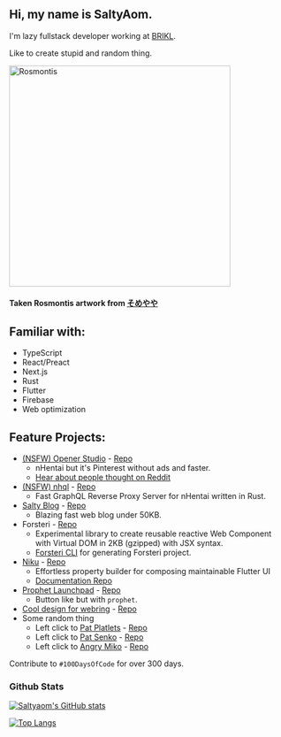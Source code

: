 ## Hi, my name is SaltyAom.

I'm lazy fullstack developer working at [BRIKL](https://www.brikl.com/).

Like to create stupid and random thing.

<img width=400 src="https://user-images.githubusercontent.com/35027979/118144418-a38b9680-b436-11eb-9649-f54c8bbf5346.JPG" alt="Rosmontis" />

#### Taken Rosmontis artwork from [そめやや](https://www.pixiv.net/en/users/7950395)

## Familiar with:
- TypeScript
- React/Preact
- Next.js
- Rust
- Flutter
- Firebase
- Web optimization

## Feature Projects:
- [(NSFW) Opener Studio](https://opener.studio/) - [Repo](https://github.com/SaltyAom/opener-studio)
  - nHentai but it's Pinterest without ads and faster.
  - [Hear about people thought on Reddit](https://www.reddit.com/r/nhentai/comments/j9qf9m/i_made_nhentai_but_its_pinterest/)
- [(NSFW) nhql](https://api.opener.studio/graphiql) - [Repo](https://github.com/SaltyAom/nhql)
  - Fast GraphQL Reverse Proxy Server for nHentai written in Rust.
- [Salty Blog](https://blog.saltyaom.com) - [Repo](https://github.com/SaltyAom/salty-blog)
  - Blazing fast web blog under 50KB.
- Forsteri - [Repo](https://github.com/SaltyAom/forsteri)
  - Experimental library to create reusable reactive Web Component with Virtual DOM in 2KB (gzipped) with JSX syntax.
  - [Forsteri CLI](https://github.com/saltyAom/forsteri-cli) for generating Forsteri project.
- [Niku](https://niku.saltyaom.com) - [Repo](https://github.com/SaltyAom/niku)
  - Effortless property builder for composing maintainable Flutter UI
  - [Documentation Repo](https://github.com/saltyAom/niku-docs)
- [Prophet Launchpad](http://prophet-launchpad.netlify.app/) - [Repo](https://github.com/SaltyAom/prophet-launchpad)
  - Button like but with `prophet`.
- [Cool design for webring](https://webring.saltyaom.com) - [Repo](https://github.com/saltyAom/saltyaom-webring)
- Some random thing
  - Left click to [Pat Platlets](https://platelets.vercel.app/) - [Repo](https://github.com/saltyAom/platelets)
  - Left click to [Pat Senko](http://pat-senko.vercel.app/) - [Repo](https://github.com/saltyAom/pat-senko)
  - Left click to [Angry Miko](https://miko-test.vercel.app/) - [Repo](https://github.com/saltyAom/miko)

Contribute to `#100DaysOfCode` for over 300 days.

### Github Stats
[![Saltyaom's GitHub stats](https://github-readme-stats.vercel.app/api?username=saltyaom&theme=default)](https://github.com/anuraghazra/github-readme-stats)

[![Top Langs](https://github-readme-stats.vercel.app/api/top-langs/?username=saltyaom&layout=compact&theme=default)](https://github.com/anuraghazra/github-readme-stats)
